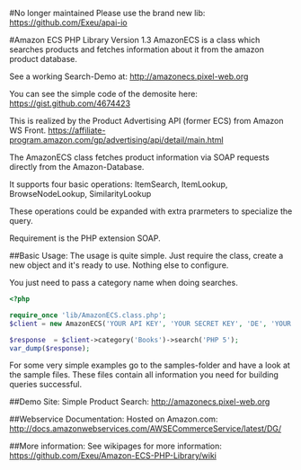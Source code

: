 #No longer maintained
Please use the brand new lib: https://github.com/Exeu/apai-io



#Amazon ECS PHP Library Version 1.3
AmazonECS is a class which searches products and fetches information about it from the amazon product database.

See a working Search-Demo at: http://amazonecs.pixel-web.org

You can see the simple code of the demosite here: https://gist.github.com/4674423

This is realized by the Product Advertising API (former ECS) from Amazon WS Front.
https://affiliate-program.amazon.com/gp/advertising/api/detail/main.html

The AmazonECS class fetches product information via SOAP requests directly from the Amazon-Database.

It supports four basic operations: ItemSearch, ItemLookup, BrowseNodeLookup, SimilarityLookup

These operations could be expanded with extra prarmeters to specialize the query.

Requirement is the PHP extension SOAP.

##Basic Usage:
The usage is quite simple.
Just require the class, create a new object and it's ready to use.
Nothing else to configure.

You just need to pass a category name when doing searches.

``` php
<?php

require_once 'lib/AmazonECS.class.php';
$client = new AmazonECS('YOUR API KEY', 'YOUR SECRET KEY', 'DE', 'YOUR ASSOCIATE TAG');

$response  = $client->category('Books')->search('PHP 5');
var_dump($response);
```

For some very simple examples go to the samples-folder and have a look at the sample files.
These files contain all information you need for building queries successful.

##Demo Site:
Simple Product Search: http://amazonecs.pixel-web.org

##Webservice Documentation:
Hosted on Amazon.com:
http://docs.amazonwebservices.com/AWSECommerceService/latest/DG/

##More information:
See wikipages for  more information:
https://github.com/Exeu/Amazon-ECS-PHP-Library/wiki
